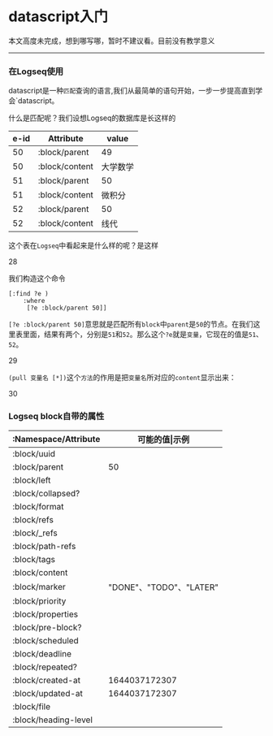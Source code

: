 # datascript入门

本文高度未完成，想到哪写哪，暂时不建议看。目前没有教学意义

----------

### 在Logseq使用

datascript是一种`匹配`查询的语言,我们从最简单的语句开始，一步一步提高直到学会`datascript。

什么是匹配呢？我们设想Logseq的数据库是长这样的

| e-id | Attribute      | value    |
| ---- | -------------- | -------- |
| 50   | :block/parent  | 49       |
| 50   | :block/content | 大学数学 |
| 51   | :block/parent  | 50       |
| 51   | :block/content | 微积分   |
| 52   | :block/parent  | 50       |
| 52   | :block/content | 线代     |

这个表在`Logseq`中看起来是什么样的呢？是这样

28

我们构造这个命令

```
[:find ?e )
    :where
     [?e :block/parent 50]]
```

`[?e :block/parent 50]`意思就是匹配所有`block`中`parent`是`50`的节点。在我们这里表里面，结果有两个，分别是`51`和`52`。那么这个`?e`就是`变量`，它现在的值是`51`、`52`。

29

`(pull 变量名 [*])`这个`方法`的作用是把`变量名`所对应的`content`显示出来：

30

### Logseq block自带的属性

| :Namespace/Attribute | 可能的值\|示例          |
| :------------------- | ----------------------- |
| :block/uuid          |                         |
| :block/parent        | 50                      |
| :block/left          |                         |
| :block/collapsed?    |                         |
| :block/format        |                         |
| :block/refs          |                         |
| :block/_refs         |                         |
| :block/path-refs     |                         |
| :block/tags          |                         |
| :block/content       |                         |
| :block/marker        | "DONE"、"TODO"、"LATER" |
| :block/priority      |                         |
| :block/properties    |                         |
| :block/pre-block?    |                         |
| :block/scheduled     |                         |
| :block/deadline      |                         |
| :block/repeated?     |                         |
| :block/created-at    | 1644037172307           |
| :block/updated-at    | 1644037172307           |
| :block/file          |                         |
| :block/heading-level |                         |
